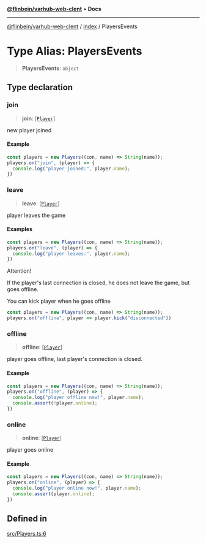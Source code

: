 [**@flinbein/varhub-web-clent**](../../README.md) • **Docs**

***

[@flinbein/varhub-web-clent](../../modules.md) / [index](../README.md) / PlayersEvents

# Type Alias: PlayersEvents

> **PlayersEvents**: `object`

## Type declaration

### join

> **join**: [[`Player`](../classes/Player.md)]

new player joined

#### Example

```typescript
const players = new Players((con, name) => String(name));
players.on("join", (player) => {
  console.log("player joined:", player.name);
})
```

### leave

> **leave**: [[`Player`](../classes/Player.md)]

player leaves the game

#### Examples

```typescript
const players = new Players((con, name) => String(name));
players.on("leave", (player) => {
  console.log("player leaves:", player.name);
})
```

Attention!

If the player's last connection is closed, he does not leave the game, but goes offline.

You can kick player when he goes offline

```typescript
const players = new Players((con, name) => String(name));
players.on("offline", player => player.kick("disconnected"))
```

### offline

> **offline**: [[`Player`](../classes/Player.md)]

player goes offline, last player's connection is closed.

#### Example

```typescript
const players = new Players((con, name) => String(name));
players.on("offline", (player) => {
  console.log("player offline now!", player.name);
  console.assert(!player.online);
})
```

### online

> **online**: [[`Player`](../classes/Player.md)]

player goes online

#### Example

```typescript
const players = new Players((con, name) => String(name));
players.on("online", (player) => {
  console.log("player online now!", player.name);
  console.assert(player.online);
})
```

## Defined in

[src/Players.ts:6](https://github.com/flinbein/varhub-web-client/blob/b4c6fcf02a5379525d4b3a67611612cbdf92318f/src/Players.ts#L6)
